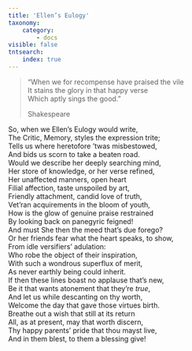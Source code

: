 ```yaml
---
title: 'Ellen’s Eulogy'
taxonomy:
    category:
        - docs
visible: false
tntsearch:
    index: true
---
```


> “When we for recompense have praised the vile  
> It stains the glory in that happy verse  
> Which aptly sings the good.”
> 
> Shakespeare

So, when we Ellen’s Eulogy would write,  
The Critic, Memory, styles the expression trite;  
Tells us where heretofore ’twas misbestowed,  
And bids us scorn to take a beaten road.  
Would we describe her deeply searching mind,  
Her store of knowledge, or her verse refined,  
Her unaffected manners, open heart  
Filial affection, taste unspoiled by art,  
Friendly attachment, candid love of truth,  
Vet’ran acquirements in the bloom of youth,  
How is the glow of genuine praise restrained  
By looking back on panegyric feigned!  
And must She then the meed that’s due forego?  
Or her friends fear what the heart speaks, to show,  
From idle versifiers’ adulation:  
Who robe the object of their inspiration,  
With such a wondrous superflux of merit,  
As never earthly being could inherit.  
If then these lines boast no applause that’s new,  
Be it that wants atonement that they’re *true*,  
And let us while descanting on thy worth,  
Welcome the day that gave those virtues birth.  
Breathe out a wish that still at its return  
All, as at present, may that worth discern,  
Thy happy parents’ pride that thou mayst live,  
And in them blest, to them a blessing give!
